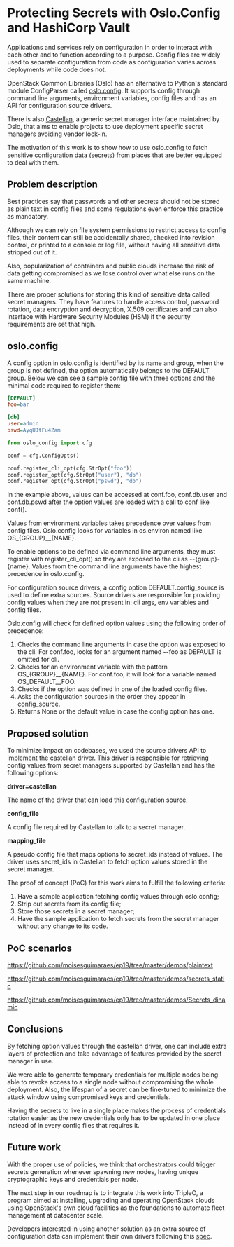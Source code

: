 # Protecting Secrets with Oslo.Config and HashiCorp Vault

Applications and services rely on configuration in order to interact with each other and to function according to a purpose. Config files are widely used to separate configuration from code as configuration varies across deployments while code does not.

OpenStack Common Libraries (Oslo) has an alternative to Python's standard module ConfigParser called [oslo.config]. It supports config through command line arguments, environment variables, config files and has an API for configuration source drivers.

There is also [Castellan], a generic secret manager interface maintained by Oslo, that aims to enable projects to use deployment specific secret managers avoiding vendor lock-in.

The motivation of this work is to show how to use oslo.config to fetch sensitive configuration data (secrets) from places that are better equipped to deal with them.


## Problem description

Best practices say that passwords and other secrets should not be stored as plain text in config files and some regulations even enforce this practice as mandatory.

Although we can rely on file system permissions to restrict access to config files, their content can still be accidentally shared, checked into revision control, or printed to a console or log file, without having all sensitive data stripped out of it.

Also, popularization of containers and public clouds increase the risk of data getting compromised as we lose control over what else runs on the same machine.

There are proper solutions for storing this kind of sensitive data called secret managers. They have features to handle access control, password rotation, data encryption and decryption, X.509 certificates and can also interface with Hardware Security Modules (HSM) if the security requirements are set that high.


## oslo.config

A config option in oslo.config is identified by its name and group, when the group is not defined, the option automatically belongs to the DEFAULT group. Below we can see a sample config file with three options and the minimal code required to register them:

```ini
[DEFAULT]
foo=bar

[db]
user=admin
pswd=AyqUJtFu4Zam
```

```python
from oslo_config import cfg

conf = cfg.ConfigOpts()

conf.register_cli_opt(cfg.StrOpt("foo"))
conf.register_opt(cfg.StrOpt("user"), "db")
conf.register_opt(cfg.StrOpt("pswd"), "db")
```

In the example above, values can be accessed at conf.foo, conf.db.user and conf.db.pswd after the option values are loaded with a call to conf like conf().

Values from environment variables takes precedence over values from config files. Oslo.config looks for variables in os.environ named like OS_{GROUP}__{NAME}.

To enable options to be defined via command line arguments, they must register with register_cli_opt() so they are exposed to the cli as --{group}-{name}. Values from the command line arguments have the highest precedence in oslo.config.

For configuration source drivers, a config option DEFAULT.config_source is used to define extra sources. Source drivers are responsible for providing config values when they are not present in: cli args, env variables and config files.

Oslo.config will check for defined option values using the following order of precedence:

1. Checks the command line arguments in case the option was exposed to the cli. For conf.foo, looks for an argument named --foo as DEFAULT is omitted for cli.
2. Checks for an environment variable with the pattern OS_{GROUP}__{NAME}. For conf.foo, it will look for a variable named OS_DEFAULT__FOO.
3. Checks if the option was defined in one of the loaded config files.
4. Asks the configuration sources in the order they appear in config_source.
5. Returns None or the default value in case the config option has one.


## Proposed solution

To minimize impact on codebases, we used the source drivers API to implement the castellan driver. This driver is responsible for retrieving config values from secret managers supported by Castellan and has the following options:

**driver=castellan**

The name of the driver that can load this configuration source.

**config_file**

A config file required by Castellan to talk to a secret manager.

**mapping_file**

A pseudo config file that maps options to secret_ids instead of values. The driver uses secret_ids in Castellan to fetch option values stored in the secret manager.

The proof of concept (PoC) for this work aims to fulfill the following criteria:

1. Have a sample application fetching config values through oslo.config;
2. Strip out secrets from its config file;
3. Store those secrets in a secret manager;
4. Have the sample application to fetch secrets from the secret manager without any change to its code.


## PoC scenarios

https://github.com/moisesguimaraes/ep19/tree/master/demos/plaintext

https://github.com/moisesguimaraes/ep19/tree/master/demos/secrets_static

https://github.com/moisesguimaraes/ep19/tree/master/demos/Secrets_dinamic


## Conclusions

By fetching option values through the castellan driver, one can include extra layers of protection and take advantage of features provided by the secret manager in use.

We were able to generate temporary credentials for multiple nodes being able to revoke access to a single node without compromising the whole deployment. Also, the lifespan of a secret can be fine-tuned to minimize the attack window using compromised keys and credentials.

Having the secrets to live in a single place makes the process of credentials rotation easier as the new credentials only has to be updated in one place instead of in every config files that requires it.


## Future work

With the proper use of policies, we think that orchestrators could trigger secrets generation whenever spawning new nodes, having unique cryptographic keys and credentials per node.

The next step in our roadmap is to integrate this work into TripleO, a program aimed at installing, upgrading and operating OpenStack clouds using OpenStack's own cloud facilities as the foundations to automate fleet management at datacenter scale.

Developers interested in using another solution as an extra source of configuration data can implement their own drivers following this [spec].

[oslo.config]: https://docs.openstack.org/oslo.config/latest/
[Castellan]: https://docs.openstack.org/castellan/latest/
[spec]: https://specs.openstack.org/openstack/oslo-specs/specs/queens/oslo-config-drivers
